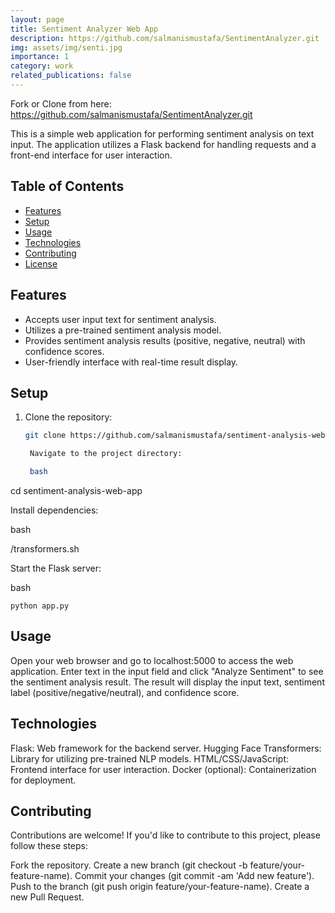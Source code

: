 ```yaml
---
layout: page
title: Sentiment Analyzer Web App
description: https://github.com/salmanismustafa/SentimentAnalyzer.git
img: assets/img/senti.jpg
importance: 1
category: work
related_publications: false
---
```


Fork or Clone from here: 
https://github.com/salmanismustafa/SentimentAnalyzer.git

This is a simple web application for performing sentiment analysis on text input. The application utilizes a Flask backend for handling requests and a front-end interface for user interaction.

## Table of Contents

- [Features](#features)
- [Setup](#setup)
- [Usage](#usage)
- [Technologies](#technologies)
- [Contributing](#contributing)
- [License](#license)

## Features

- Accepts user input text for sentiment analysis.
- Utilizes a pre-trained sentiment analysis model.
- Provides sentiment analysis results (positive, negative, neutral) with confidence scores.
- User-friendly interface with real-time result display.

## Setup

1. Clone the repository:

   ```bash
   git clone https://github.com/salmanismustafa/sentiment-analysis-web-app.git

    Navigate to the project directory:

    bash

cd sentiment-analysis-web-app

Install dependencies:

bash

/transformers.sh


Start the Flask server:

bash

    python app.py

## Usage

   Open your web browser and go to localhost:5000 to access the web application.
    Enter text in the input field and click "Analyze Sentiment" to see the sentiment analysis result.
    The result will display the input text, sentiment label (positive/negative/neutral), and confidence score.

## Technologies

   Flask: Web framework for the backend server.
    Hugging Face Transformers: Library for utilizing pre-trained NLP models.
    HTML/CSS/JavaScript: Frontend interface for user interaction.
    Docker (optional): Containerization for deployment.

## Contributing

Contributions are welcome! If you'd like to contribute to this project, please follow these steps:

   Fork the repository.
    Create a new branch (git checkout -b feature/your-feature-name).
    Commit your changes (git commit -am 'Add new feature').
    Push to the branch (git push origin feature/your-feature-name).
    Create a new Pull Request.

